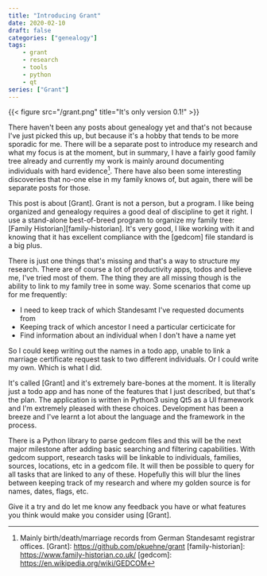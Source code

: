 ```yaml
---
title: "Introducing Grant"
date: 2020-02-10
draft: false
categories: ["genealogy"]
tags:
    - grant
    - research
    - tools
    - python
    - qt
series: ["Grant"]
---
```


{{< figure src="/grant.png" title="It's only version 0.1!" >}}

There haven't been any posts about genealogy yet and that's not because I've just picked this up, but because it's a hobby that tends to be more sporadic for me. There will be a separate post to introduce my research and what my focus is at the moment, but in summary, I have a fairly good family tree already and currently my work is mainly around documenting individuals with hard evidence[^standesamt]. There have also been some interesting discoveries that no-one else in my family knows of, but again, there will be separate posts for those.

This post is about [Grant]. Grant is not a person, but a program. I like being organized and genealogy requires a good deal of discipline to get it right. I use a stand-alone best-of-breed program to organize my family tree: [Family Historian][family-historian]. It's very good, I like working with it and knowing that it has excellent compliance with the [gedcom] file standard is a big plus.

There is just one things that's missing and that's a way to structure my research. There are of course a lot of productivity apps, todos and believe me, I've tried most of them. The thing they are all missing though is the ability to link to my family tree in some way. Some scenarios that come up for me frequently:

* I need to keep track of which Standesamt I've requested documents from
* Keeping track of which ancestor I need a particular certicicate for
* Find information about an individual when I don't have a name yet

So I could keep writing out the names in a todo app, unable to link a marriage certificate request task to two different individuals. Or I could write my own. Which is what I did.

It's called [Grant] and it's extremely bare-bones at the moment. It is literally just a todo app and has none of the features that I just described, but that's the plan. The application is written in Python3 using Qt5 as a UI framework and I'm extremely pleased with these choices. Development has been a breeze and I've learnt a lot about the language and the framework in the process.

There is a Python library to parse gedcom files and this will be the next major milestone after adding basic searching and filtering capabilities. With gedcom support, research tasks will be linkable to individuals, families, sources, locations, etc in a gedcom file. It will then be possible to query for all tasks that are linked to any of these. Hopefully this will blur the lines between keeping track of my research and where my golden source is for names, dates, flags, etc.

Give it a try and do let me know any feedback you have or what features you think would make you consider using [Grant].

[^standesamt]: Mainly birth/death/marriage records from German Standesamt registrar offices.
[Grant]: https://github.com/pkuehne/grant
[family-historian]: https://www.family-historian.co.uk/
[gedcom]: https://en.wikipedia.org/wiki/GEDCOM
